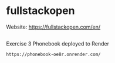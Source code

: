 # fullstackopen
Website: https://fullstackopen.com/en/

## 
Exercise 3 Phonebook deployed to Render
```
https://phonebook-oe8r.onrender.com/
```
